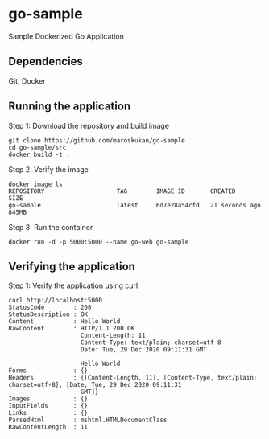 # go-sample
Sample Dockerized Go Application 

## Dependencies

Git, Docker

## Running the application

Step 1: Download the repository and build image
```
git clone https://github.com/maroskukan/go-sample
cd go-sample/src
docker build -t .
```

Step 2: Verify the image
```
docker image ls
REPOSITORY                    TAG        IMAGE ID       CREATED          SIZE
go-sample                     latest     6d7e28a54cfd   21 seconds ago   845MB
```

Step 3: Run the container
```
docker run -d -p 5000:5000 --name go-web go-sample
```

## Verifying the application

Step 1: Verify the application using curl
```
curl http://localhost:5000
StatusCode        : 200
StatusDescription : OK
Content           : Hello World
RawContent        : HTTP/1.1 200 OK
                    Content-Length: 11
                    Content-Type: text/plain; charset=utf-8
                    Date: Tue, 29 Dec 2020 09:11:31 GMT

                    Hello World
Forms             : {}
Headers           : {[Content-Length, 11], [Content-Type, text/plain; charset=utf-8], [Date, Tue, 29 Dec 2020 09:11:31
                    GMT]}
Images            : {}
InputFields       : {}
Links             : {}
ParsedHtml        : mshtml.HTMLDocumentClass
RawContentLength  : 11
```